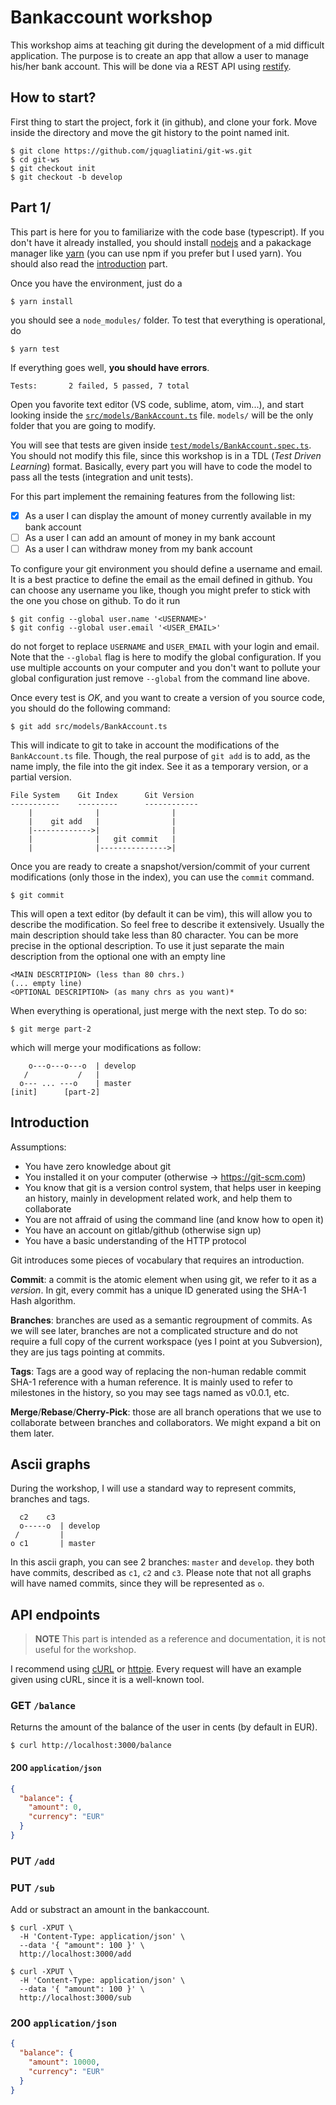 # Bankaccount workshop

This workshop aims at teaching git during the development of a mid difficult
application.
The purpose is to create an app that allow a user to manage his/her
bank account.
This will be done via a REST API using [restify][url:restify].

[url:restify]: http://restify.org

## How to start?

First thing to start the project, fork it (in github), and clone your fork. Move
inside the directory and move the git history to the point named init.

    $ git clone https://github.com/jquagliatini/git-ws.git
    $ cd git-ws
    $ git checkout init
    $ git checkout -b develop

## Part 1/

This part is here for you to familiarize with the code base (typescript).
If you don't have it already installed, you should install [nodejs][url:node]
and a pakackage manager like [yarn][url:yarn] (you can use npm if you prefer
but I used yarn). You should also read the [introduction](#introduction) part.

Once you have the environment, just do a

    $ yarn install

you should see a `node_modules/` folder.
To test that everything is operational, do

    $ yarn test

If everything goes well, **you should have errors**.

    Tests:       2 failed, 5 passed, 7 total

Open you favorite text editor (VS code, sublime, atom, vim...), and start
looking inside the [`src/models/BankAccount.ts`](file:ba) file. `models/` will
be the only folder that you are going to modify.

You will see that tests are given inside
[`test/models/BankAccount.spec.ts`][file:batest].
You should not modify this file, since this workshop is in a TDL
(_Test Driven Learning_) format. Basically, every part you will have to code
the model to pass all the tests (integration and unit tests).

For this part implement the remaining features from the following list:

* [x] As a user I can display the amount of money currently available in my
      bank account
* [ ] As a user I can add an amount of money in my bank account
* [ ] As a user I can withdraw money from my bank account

To configure your git environment you should define a username and email.
It is a best practice to define the email as the email defined in github.
You can choose any username you like, though you might prefer to stick with
the one you chose on github. To do it run

    $ git config --global user.name '<USERNAME>'
    $ git config --global user.email '<USER_EMAIL>'

do not forget to replace `USERNAME` and `USER_EMAIL` with your login and email.
Note that the `--global` flag is here to modify the global configuration. If
you use multiple accounts on your computer and you don't want to pollute your
global configuration just remove `--global` from the command line above.

Once every test is _OK_, and you want to create a version of you source code,
you should do the following command:

    $ git add src/models/BankAccount.ts

This will indicate to git to take in account the modifications of the
`BankAccount.ts` file. Though, the real purpose of `git add` is to add,
as the name imply, the file into the git index. See it as a temporary
version, or a partial version.

    File System    Git Index      Git Version
    -----------    ---------      ------------
        |              |                |
        |    git add   |                |
        |------------->|                |
        |              |   git commit   |
        |              |--------------->|

Once you are ready to create a snapshot/version/commit of your current
modifications (only those in the index), you can use the `commit` command.

    $ git commit

This will open a text editor (by default it can be vim), this will allow you
to describe the modification. So feel free to describe it extensively.
Usually the main description should take less than 80 character. You can
be more precise in the optional description. To use it just separate the
main description from the optional one with an empty line

    <MAIN DESCRTIPION> (less than 80 chrs.)
    (... empty line)
    <OPTIONAL DESCRIPTION> (as many chrs as you want)*

When everything is operational, just merge with the next step. To do so:

    $ git merge part-2

which will merge your modifications as follow:

        o---o---o---o  | develop
       /           /   |
      o--- ... ---o    | master
    [init]      [part-2]

[url:node]: https://nodejs.org
[url:yarn]: https://yarnpkg.com
[file:ba]: src/models/BankAccount.ts
[file:batest]: test/models/BankAccount.spec.ts

## Introduction

Assumptions:

* You have zero knowledge about git
* You installed it on your computer (otherwise -> https://git-scm.com)
* You know that git is a version control system, that helps user in
  keeping an history, mainly in development related work, and help
  them to collaborate
* You are not affraid of using the command line (and know how to open it)
* You have an account on gitlab/github (otherwise sign up)
* You have a basic understanding of the HTTP protocol

Git introduces some pieces of vocabulary that requires an introduction.

**Commit**: a commit is the atomic element when using git, we refer to it as
a _version_. In git, every commit has a unique ID generated using the
SHA-1 Hash algorithm.

**Branches**: branches are used as a semantic regroupment of commits. As we will
see later, branches are not a complicated structure and do not require a full
copy of the current workspace (yes I point at you Subversion), they are jus
tags pointing at commits.

**Tags**: Tags are a good way of replacing the non-human redable commit SHA-1
reference with a human reference. It is mainly used to refer to milestones
in the history, so you may see tags named as v0.0.1, etc.

**Merge**/**Rebase**/**Cherry-Pick**: those are all branch operations that we
use to collaborate between branches and collaborators. We might expand a bit
on them later.

## Ascii graphs

During the workshop, I will use a standard way to represent commits, branches
and tags.

      c2    c3
      o-----o  | develop
     /         |
    o c1       | master

In this ascii graph, you can see 2 branches: `master` and `develop`.
they both have commits, described as `c1`, `c2` and `c3`. Please note
that not all graphs will have named commits, since they will be represented
as `o`.

## API endpoints

> **NOTE**
> This part is intended as a reference and documentation, it is not useful
> for the workshop.

I recommend using [cURL](https://curl.haxx.se/) or
[httpie](https://httpie.org/). Every request will have an example given
using cURL, since it is a well-known tool.

### GET `/balance`

Returns the amount of the balance of the user in cents (by default in EUR).

    $ curl http://localhost:3000/balance

#### 200 `application/json`

```json
{
  "balance": {
    "amount": 0,
    "currency": "EUR"
  }
}
```

### PUT `/add`

### PUT `/sub`

Add or substract an amount in the bankaccount.

    $ curl -XPUT \
      -H 'Content-Type: application/json' \
      --data '{ "amount": 100 }' \
      http://localhost:3000/add

    $ curl -XPUT \
      -H 'Content-Type: application/json' \
      --data '{ "amount": 100 }' \
      http://localhost:3000/sub

### 200 `application/json`

```json
{
  "balance": {
    "amount": 10000,
    "currency": "EUR"
  }
}
```

